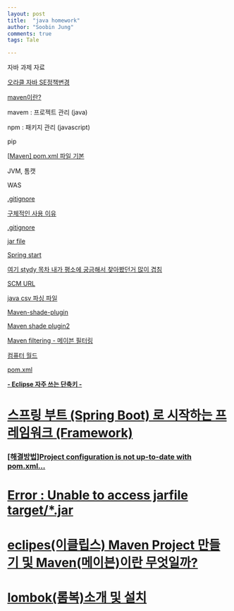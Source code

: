 ```yaml
---
layout: post
title:  "java homework"
author: "Soobin Jung"
comments: true
tags: Tale

---
```




자바 과제 자료 

[오라클 자바 SE정책변경](https://www.comworld.co.kr/news/articleView.html?idxno=49571)

[maven이란?](https://goddaehee.tistory.com/199)

mavem : 프로젝트 관리 (java)

npm : 패키지 관리 (javascript)

pip

[[Maven\] pom.xml 파일 기본](https://araikuma.tistory.com/447)



JVM, 톰캣 

WAS

[.gitignore](https://git-scm.com/docs/gitignore)

[구체적인 사용 이유](https://lsjsj92.tistory.com/566)

[.gitignore](https://mygumi.tistory.com/209)

[jar file](https://ko.wikipedia.org/wiki/JAR_(%ED%8C%8C%EC%9D%BC_%ED%8F%AC%EB%A7%B7))

[Spring start](https://junghn.tistory.com/entry/SPRINGMaven-%ED%94%84%EB%A1%9C%EC%A0%9D%ED%8A%B8-groupId-artifactId-version-%EC%9D%B4%EB%9E%80?category=870425)

[여기 stydy 목차 내가 평소에 궁금해서 찾아봤던거 많이 겹침](https://newbiecs.tistory.com/117?category=724783)

[SCM URL](https://maven.apache.org/scm/scm-url-format.html)

[java csv 파싱 파일](https://dhpark-blog.tistory.com/entry/Java-CSV-%ED%8C%8C%EC%9D%BC-%ED%8C%8C%EC%8B%B1)

[Maven-shade-plugin](http://asuraiv.blogspot.com/2016/01/maven-shade-plugin-1-resource.html)

[Maven shade plugin2](https://javacan.tistory.com/entry/mavenshadeplugin)

[Maven filtering - 메이븐 필터링](http://blog.iotinfra.net/?p=1830)

[컴퓨터 월드](http://www.comworld.co.kr/)

[pom.xml](https://araikuma.tistory.com/447) 

[**- Eclipse 자주 쓰는 단축키 -**](https://www.crocus.co.kr/1614)

# [스프링 부트 (Spring Boot) 로 시작하는 프레임워크 (Framework)](https://futurecreator.github.io/2016/06/18/spring-boot-get-started/)

### [[해결방법]Project configuration is not up-to-date with pom.xml...](http://blog.naver.com/PostView.nhn?blogId=bestheroz&logNo=221321544367&categoryNo=0&parentCategoryNo=60&viewDate=&currentPage=1&postListTopCurrentPage=1&from=postView)

 

 

# [Error : Unable to access jarfile target/*.jar](https://www.inflearn.com/questions/13385)

# [eclipes(이클립스) Maven Project 만들기 및 Maven(메이븐)이란 무엇일까?](https://admm.tistory.com/15)

# [lombok(롬복)소개 및 설치](https://taetaetae.github.io/2017/02/22/lombok/)

